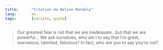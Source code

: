 ```yaml
---
title:      "Citation de Nelson Mandela"
lang:       en
tags:       [société, quote]
---
```


> Our greatest fear is not that we are inadequate...but that we are powerful... We ask ourselves, who am I to say that I'm great, marvelous, talented, fabulous? In fact, who are you to say you're not?

